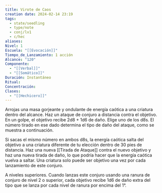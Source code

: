 ```yaml
---
title: Virote de Caos
creation date: 2024-02-14 23:19
tags:
  - state/seedling
  - type/note
  - conj/lv1
  - c/hec
aliases: 
Nivel: 1
Escuela: "[[Evocación]]"
Tiempo_de_Lanzamiento: 1 acción
Alcance: "120"
Componente:
  - "[[Verbal]]"
  - "[[Somático]]"
Duración: Instantáneo
Ritual: 
Concentración: 
Clases:
  - "[[Hechicero]]"
---
```

Arrojas una masa gorjeante y ondulante de energía caótica a una criatura dentro del alcance. Haz un ataque de conjuro a distancia contra el objetivo. En un golpe, el objetivo recibe 2d8 + 1d6 de daño. Elige uno de los d8s. El número tirado en ese dado determina el tipo de daño del ataque, como se muestra a continuación.

Si sacas el mismo número en ambos d8s, la energía caótica salta del objetivo a una criatura diferente de tu elección dentro de 30 pies de distancia. Haz una nueva [[Tirada de Ataque]] contra el nuevo objetivo y haz una nueva tirada de daño, lo que podría hacer que la energía caótica vuelva a saltar.
Una criatura solo puede ser objetivo una vez por cada lanzamiento de este conjuro.

A niveles superiores. Cuando lanzas este conjuro usando una ranura de conjuro de nivel 2 o superior, cada objetivo recibe 1d6 de daño extra del tipo que se lanza por cada nivel de ranura por encima del 1°.